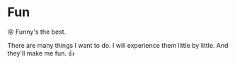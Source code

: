# Fun
:stuck_out_tongue_closed_eyes: Funny's the best.

There are many things I want to do. I will experience them little by little. And they'll make me fun. :+1:

